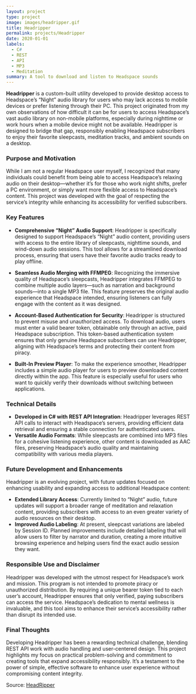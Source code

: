 ```yaml
---
layout: project
type: project
image: images/headripper.gif
title: Headripper
permalink: projects/Headripper
date: 2020-01-01
labels:
  - C#
  - REST
  - API
  - MP3
  - Meditation
summary: A tool to download and listen to Headspace sounds
---
```


**Headripper** is a custom-built utility developed to provide desktop access to Headspace’s “Night” audio library for users who may lack access to mobile devices or prefer listening through their PC. This project originated from my own observations of how difficult it can be for users to access Headspace’s vast audio library on non-mobile platforms, especially during nighttime or work hours when a mobile device might not be available. Headripper is designed to bridge that gap, responsibly enabling Headspace subscribers to enjoy their favorite sleepcasts, meditation tracks, and ambient sounds on a desktop.

### Purpose and Motivation
While I am not a regular Headspace user myself, I recognized that many individuals could benefit from being able to access Headspace’s relaxing audio on their desktop—whether it’s for those who work night shifts, prefer a PC environment, or simply want more flexible access to Headspace’s content. This project was developed with the goal of respecting the service’s integrity while enhancing its accessibility for verified subscribers.

### Key Features
- **Comprehensive “Night” Audio Support**: Headripper is specifically designed to support Headspace’s “Night” audio content, providing users with access to the entire library of sleepcasts, nighttime sounds, and wind-down audio sessions. This tool allows for a streamlined download process, ensuring that users have their favorite audio tracks ready to play offline.
  
- **Seamless Audio Merging with FFMPEG**: Recognizing the immersive quality of Headspace’s sleepcasts, Headripper integrates FFMPEG to combine multiple audio layers—such as narration and background sounds—into a single MP3 file. This feature preserves the original audio experience that Headspace intended, ensuring listeners can fully engage with the content as it was designed.

- **Account-Based Authentication for Security**: Headripper is structured to prevent misuse and unauthorized access. To download audio, users must enter a valid bearer token, obtainable only through an active, paid Headspace subscription. This token-based authentication system ensures that only genuine Headspace subscribers can use Headripper, aligning with Headspace’s terms and protecting their content from piracy.

- **Built-In Preview Player**: To make the experience smoother, Headripper includes a simple audio player for users to preview downloaded content directly within the app. This feature is especially useful for users who want to quickly verify their downloads without switching between applications.

### Technical Details
- **Developed in C# with REST API Integration**: Headripper leverages REST API calls to interact with Headspace’s servers, providing efficient data retrieval and ensuring a stable connection for authenticated users.
- **Versatile Audio Formats**: While sleepcasts are combined into MP3 files for a cohesive listening experience, other content is downloaded as AAC files, preserving Headspace’s audio quality and maintaining compatibility with various media players.

### Future Development and Enhancements
Headripper is an evolving project, with future updates focused on enhancing usability and expanding access to additional Headspace content:
- **Extended Library Access**: Currently limited to “Night” audio, future updates will support a broader range of meditation and relaxation content, providing subscribers with access to an even greater variety of audio resources on their desktop.
- **Improved Audio Labeling**: At present, sleepcast variations are labeled by Session ID. Planned improvements include detailed labeling that will allow users to filter by narrator and duration, creating a more intuitive browsing experience and helping users find the exact audio session they want.

### Responsible Use and Disclaimer
Headripper was developed with the utmost respect for Headspace’s work and mission. This program is not intended to promote piracy or unauthorized distribution. By requiring a unique bearer token tied to each user’s account, Headripper ensures that only verified, paying subscribers can access the service. Headspace’s dedication to mental wellness is invaluable, and this tool aims to enhance their service’s accessibility rather than disrupt its intended use.

### Final Thoughts
Developing Headripper has been a rewarding technical challenge, blending REST API work with audio handling and user-centered design. This project highlights my focus on practical problem-solving and commitment to creating tools that expand accessibility responsibly. It’s a testament to the power of simple, effective software to enhance user experience without compromising content integrity.

Source: [HeadRipper](https://github.com/Joexv/HeadRipper)
